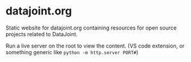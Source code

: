 # datajoint.org

Static website for datajoint.org containing resources for open source projects related to DataJoint.

Run a live server on the root to view the content. (VS code extension, or something generic like `python -m http.server PORT#`)
